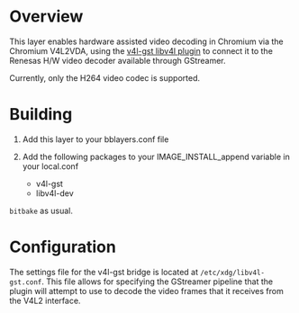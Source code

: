 Overview
========

This layer enables hardware assisted video decoding in Chromium via
the Chromium V4L2VDA, using the [v4l-gst libv4l plugin](https://github.com/igel-oss/v4l-gst) to connect it to the Renesas H/W video decoder available through
GStreamer.

Currently, only the H264 video codec is supported.

Building
========

1. Add this layer to your bblayers.conf file

2. Add the following packages to your IMAGE_INSTALL_append variable in your local.conf
   * v4l-gst
   * libv4l-dev

`bitbake` as usual.


Configuration
=============

The settings file for the v4l-gst bridge is located at ```/etc/xdg/libv4l-gst.conf```.
This file allows for specifying the GStreamer pipeline that the plugin will
attempt to use to decode the video frames that it receives from the V4L2
interface.
